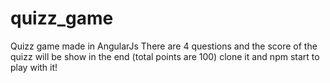 # quizz_game
Quizz game made in AngularJs
There are 4 questions and the score of the quizz will be show in the end (total points are 100)
clone it and npm start to play with it!
